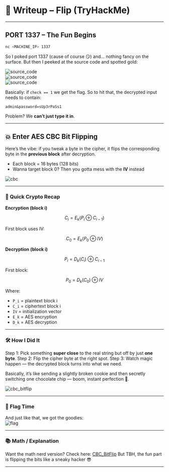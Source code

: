 # 📝 Writeup – Flip (TryHackMe)

---

## PORT 1337 – The Fun Begins  
```bash
nc <MACHINE_IP> 1337
````

So I poked port 1337 (cause of course 😏) and… nothing fancy on the surface.
But then I peeked at the source code and spotted gold:

![source\_code](screenshots/source1.png)   
![source\_code](screenshots/source2.png)   
![source\_code](screenshots/source3.png)   

Basically: if `check == 1` we get the flag.
So to hit that, the decrypted input needs to contain:

```
admin&password=sUp3rPaSs1
```

Problem? We **can’t just type it in**.

---

## 💥 Enter AES CBC Bit Flipping

Here’s the vibe: if you tweak a byte in the cipher, it flips the corresponding byte in the **previous block** after decryption.

* Each block = 16 bytes (128 bits)
* Wanna target block 0? Then you gotta mess with the **IV** instead

![cbc](screenshots/cbc.png)

---

### 🔐 Quick Crypto Recap

**Encryption (block i)**

$$
C_i = E_k(P_i \oplus C_{i-1})
$$

First block uses IV:

$$
C_0 = E_k(P_0 \oplus IV)
$$

**Decryption (block i)**

$$
P_i = D_k(C_i) \oplus C_{i-1}
$$

First block:

$$
P_0 = D_k(C_0) \oplus IV
$$

Where:

* `P_i` = plaintext block i
* `C_i` = ciphertext block i
* `IV` = initialization vector
* `E_k` = AES encryption
* `D_k` = AES decryption

---

### 🛠️ How I Did It

Step 1: Pick something **super close** to the real string but off by just **one byte**.
Step 2: Flip the cipher byte at the right spot.
Step 3: Watch magic happen — the decrypted block turns into what we need.

Basically, it’s like sending a slightly broken cookie and then secretly switching one chocolate chip — boom, instant perfection 🍪.

![cbc\_bitflip](screenshots/flip.png)

---

### 🎉 Flag Time

And just like that, we got the goodies:   
![flag](screenshots/flag.png)

---

### 📚 Math / Explanation

Want the math nerd version? Check here: [CBC\_BitFlip](https://github.com/C1ph3r404/Flip/blob/main/BitFlip_Math.md)
But TBH, the fun part is flipping the bits like a sneaky hacker 😎

---

